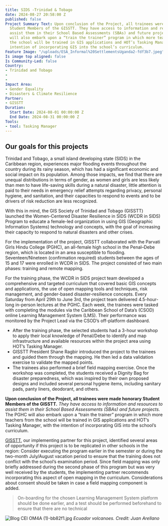 ```yaml
---
title: SIDS -Trinidad & Tobago
date: 2024-08-27 20:58:00 Z
published: false
Project Summary Text: Upon conclusion of the Project, all trainees were made honorary
  Student Members of the GISSTT. They have access to information and resources to
  assist them in their School Based Assessments (SBAs) and future projects. The PGHC
  will also embark upon a “train the trainer” program in which more teachers from
  the school will be trained in GIS applications and HOT’s Tasking Manager, with the
  intention of incorporating GIS into the school’s curriculum.
Feature Image: "/uploads/ESA_Informal%20SettlementsUganda2-fdf3b7.jpeg"
Is image top aligned: false
Is Community-Led: false
Country:
- Trinidad and Tobago
- 
- 
Impact Area:
- Gender Equality
- Disasters & Climate Resilience
Partner:
- GISSTT
Duration:
  Start Date: 2024-08-01 00:00:00 Z
  End Date: 2024-08-31 00:00:00 Z
Tools:
- tool: Tasking Manager
---
```


## Our goals for this projects

Trinidad and Tobago, a small island developing state (SIDS) in the Caribbean region, experiences major flooding events throughout the country during its rainy season, which has had a significant economic and social impact on its population. Among those impacts, we find that there are unequal distributions in terms of gender, as women and girls are less likely than men to have life-saving skills during a natural disaster, little attention is paid to their needs in emergency relief attempts regarding privacy, personal hygiene, and sanitation, and their capacities to respond to events and to be drivers of risk reduction are less recognized.

With this in mind, the GIS Society of Trinidad and Tobago (GISSTT) launched the Women-Centered Disaster Resilience in SIDS (WCDR in SIDS) Program to educate a female-led organization in using GIS (Geographic Information Systems) technology and concepts, with the goal of increasing their capacity to respond to natural disasters and other crises. 

For the implementation of the project, GISSTT collaborated with the Parvati Girls Hindu College (PGHC), an all-female high school in the Penal–Debe region, which is located in an area susceptible to flooding. Seventeen/Nineteen (confirmation required) students between the ages of 15 and 17 were enrolled in WCDR in SIDS. The project consisted of two main phases: training and remote mapping.

For the training phase, the WCDR in SIDS project team developed a comprehensive and targeted curriculum that covered basic GIS concepts and applications, the use of open mapping tools and techniques, risk management, and gender-based disaster-resilience concepts. Every Saturday from April 29th to June 3rd, the project team delivered 4.5-hour-long in-person lectures at the PGHC. Each week, the trainees were tasked with completing the modules via the Caribbean School of Data’s (CSOD) online Learning Management System (LMS). Their performance was monitored by the Project Lead via the CSOD’s off-platform dashboard. 

* After the training phase, the selected students had a 3-hour workshop to apply their local knowledge of Penal/Debe to identify and map infrastructure and available resources within the project area using HOT’s Tasking Manager.
* GISSTT President Shane Ragbir introduced the project to the trainees and guided them through the mapping. He then led a data validation exercise to validate the mapped points. 
* The trainees also performed a brief field mapping exercise. Once the workshop was completed, the students received a Dignity Bag for disaster preparedness, which was inspired by their own proposed designs and included several personal hygiene items, including sanitary pads, panty liners, deodorant, and others. 

**Upon conclusion of the Project, all trainees were made honorary Student Members of the GISSTT.** *They have access to information and resources to assist them in their School Based Assessments (SBAs) and future projects.* The PGHC will also embark upon a “train the trainer” program in which more teachers from the school will be trained in GIS applications and HOT’s Tasking Manager, with the intention of incorporating GIS into the school’s curriculum.

[GISSTT](http://www.gisstt.com/), our implementing partner for this project, identified several areas of opportunity if this project is to be replicated in other schools in the region: 
Consider executing the program earlier in the semester or during the two-month July/August vacation period to ensure that the training does not conflict with the school’s examination period. 
Since field mapping was only briefly addressed during the second phase of this program but was very well received by the students, the implementing partner recommends incorporating this aspect of open mapping in the curriculum. Considerations about consent should be taken in case a field mapping component is added.

> On-boarding for the chosen Learning Management System platform should be done earlier, and a test should be performed beforehand to ensure that there are no technical 

![Blog CEI OM4A (1)-bb82f1.jpg](/uploads/Blog%20CEI%20OM4A%20(1)-bb82f1.jpg)
*Ecuador volcanoes. Credit: Juan Arellano*
